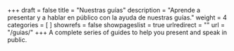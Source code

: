 +++
draft 			= false
title 			= "Nuestras guías"
description		= "Aprende a presentar y a hablar en público con la ayuda de nuestras guías."
weight			= 4
categories		= [ ]
showrefs		= false
showpageslist	= true
urlredirect		= ""
url		 		= "/guias/"
+++
A complete series of guides to help you present and speak in public.